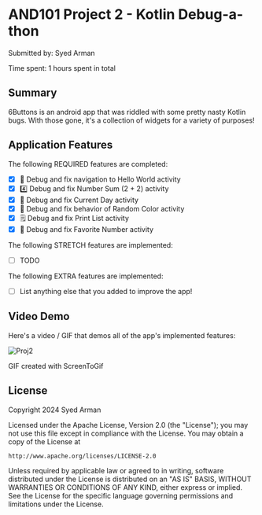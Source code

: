 
# AND101 Project 2 - Kotlin Debug-a-thon

Submitted by: Syed Arman

Time spent: 1 hours spent in total

## Summary

6Buttons is an android app that was riddled with some pretty nasty Kotlin bugs.  With those gone, it's a collection of widgets for a variety of purposes!  

## Application Features

The following REQUIRED features are completed:

- [X] 👋 Debug and fix navigation to Hello World activity
- [X] 4️⃣ Debug and fix Number Sum (2 + 2) activity
- [X] 📅 Debug and fix Current Day activity 
- [X] 🌈 Debug and fix behavior of Random Color activity
- [X] 🗒️ Debug and fix Print List activity
- [X] 💯 Debug and fix Favorite Number activity

The following STRETCH features are implemented:

- [ ] TODO

The following EXTRA features are implemented:

- [ ] List anything else that you added to improve the app!

## Video Demo

Here's a video / GIF that demos all of the app's implemented features:

![Proj2](https://github.com/syedarman1/Kotlin-_Debug-a-thon/assets/148717758/9b0226be-9c08-44a6-bed2-e9ac091c72ba)

GIF created with ScreenToGif

## License

Copyright 2024 Syed Arman

Licensed under the Apache License, Version 2.0 (the "License");
you may not use this file except in compliance with the License.
You may obtain a copy of the License at

    http://www.apache.org/licenses/LICENSE-2.0

Unless required by applicable law or agreed to in writing, software
distributed under the License is distributed on an "AS IS" BASIS,
WITHOUT WARRANTIES OR CONDITIONS OF ANY KIND, either express or implied.
See the License for the specific language governing permissions and
limitations under the License.
